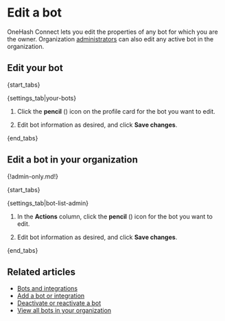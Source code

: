 # Edit a bot

OneHash Connect lets you edit the properties of any bot for which you are the owner.
Organization [administrators](/help/roles-and-permissions) can also edit any
active bot in the organization.

## Edit your bot

{start_tabs}

{settings_tab|your-bots}

1. Click the **pencil** (<i class="fa fa-pencil"></i>) icon on the profile
   card for the bot you want to edit.

1. Edit bot information as desired, and click **Save changes**.

{end_tabs}

## Edit a bot in your organization

{!admin-only.md!}

{start_tabs}

{settings_tab|bot-list-admin}

1. In the **Actions** column, click the **pencil** (<i class="fa fa-pencil"></i>)
   icon for the bot you want to edit.

1. Edit bot information as desired, and click **Save changes**.

{end_tabs}

## Related articles

* [Bots and integrations](/help/bots-and-integrations)
* [Add a bot or integration](/help/add-a-bot-or-integration)
* [Deactivate or reactivate a bot](/help/deactivate-or-reactivate-a-bot)
* [View all bots in your organization](/help/view-all-bots-in-your-organization)
